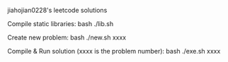 jiahojian0228's leetcode solutions


Compile static libraries:
bash ./lib.sh


Create new problem:
bash ./new.sh xxxx


Compile & Run solution (xxxx is the problem number):
bash ./exe.sh xxxx